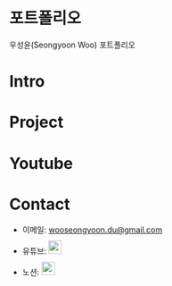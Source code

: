 # 포트폴리오
우성윤(Seongyoon Woo) 포트폴리오

# Intro

# Project

# Youtube


# Contact
- 이메일: wooseongyoon.du@gmail.com
- 유튜브: <a href="https://youtube.com/@wsy-daegu?feature=shared">
  <img src="https://user-images.githubusercontent.com/1569988/159397141-21463bc2-2acf-416b-aa15-235664556f34.png" height="24px" style="margin-top: 10px" />
  </a>
- 노션: <a href="https://www.notion.so/129885630b3580838629ef5f0da4bca9?pvs=4">
  <img src="https://sen.askedtech.com/api/kords/admin/product/image.jpg?id=31790" height="24px" style="margin-top: 10px" />
  </a>
  
